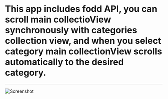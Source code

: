 # This app includes fodd API, you can scroll main collectioView synchronously with categories collection view, and when you select category main collectionView scrolls automatically to the desired category.
___

![Screenshot](https://user-images.githubusercontent.com/105282006/213903968-53ec4bc4-23da-460b-9bf3-b93fd636af57.png)



